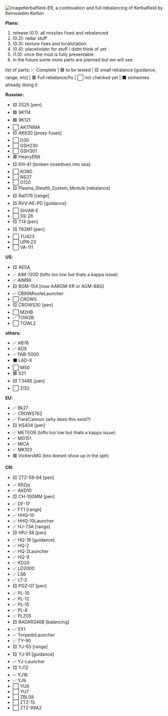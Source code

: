 ![image](https://github.com/user-attachments/assets/a5e59553-4448-4f21-9e84-6b2c44418c78)Kerbalfield-ER, 
a continuation and full rebalancing of Kerbalfield by Kernowden Kerbin


**Plans:**
1. release (0.1): all missiles fixed and rebalanced
2.  (0.2): radar stuff
3.  (0.3): texture fixes and localiztation
4.  (0.4): placeholder for stuff i didnt think of yet
5.  (1.0): once the mod is fully presentable
6. in the future some more parts are planned but we will see


list of parts:
✅ Complete | 🟦 to be tested | 🟨 small rebalance [guidance, range, etc] | 🟥 Full rebalance/fix | ⬜ not checked yet | ⬛ someones already doing it 

**Russian:**
- 🟨 2S25 [pen]
- 🟦 9K114
- 🟦 9K121 
- ⬜ AK176MA 
- 🟨 AK630 [proxy fuses]
- ⬜ D30
- ⬜ GSH230
- ⬜ GSH301
- 🟥 HeavyERA
- 🟨 KH-41 [broken nosedives into sea}
- ⬜ KORD
- ⬜ NS37
- ⬜ O120
- 🟨 Plasma_Stealth_System_Module [rebalance]
- 🟨 Rail176 [range]
- 🟨 RVV-AE-PD [guidance]
- ⬜ ShVAK-E
- ⬜ SS-26
- 🟨 T14 [pen]
- 🟨 T62M1 [pen]
- ⬜ TU423
- ⬜ UPK-23
- ⬜ VA-111 

**US:**
- 🟨 AESA
- ✅ AIM-120D (lofts too low but thats a kappa issue)
- ✅ AIM9X
- 🟨 BGM-154 [now AARGM-ER or AGM-88G]
- ✅ CB90MissileLauncher
- ⬜ CROWS
- 🟨 CROWS30 [pen]
- ⬜ M2HB
- ✅ TOW2B
- ⬜ TOWL2

**others:**
- ✅ AB76
- ✅ ADS
- ✅ FAB-5000
- ⬛ LAD-X
- ⬜ M50
- 🟥 S21
- 🟨 T3485 [pen]
- ⬜ ZIS2

**EU:**
- ✅ Bk27
- ✅ CROWS762
- ✅ FlareCannon (why does this exist?)
- 🟨 HS404 [pen]
- ✅ METEOR (lofts too low but thats a kappa issue)
- ✅ MG151
- ✅ MICA
- ✅ MK103
- 🟥 VickersMG (bro doesnt show up in the sph)

**CN:**
- 🟨 ZTZ-59-94 [pen]
- ✅ 89Zjq
- ✅ AKD10
- 🟨 CH-100MM [pen]
- ✅ DF-17
- ✅ FT1 [range]
- ✅ HHQ-10
- ✅ HHQ-10Launcher
- ✅ HJ-73A [range]
- 🟨 HPJ-38 [pen]
- ✅ HQ-19 [guidance]
- ✅ HQ-2
- ✅ HQ-2Launcher
- ✅ HQ-9 
- ✅ KD20
- ✅ LD2000
- ✅ LS6
- ✅ LT-2 
- 🟨 PGZ-07 [pen]
- ✅ PL-10
- ✅ PL-12 
- ✅ PL-15 
- ✅ PL-8
- ✅ PLZ05
- 🟨 RADAR346B [balancing]
- ✅ SY1
- ✅ TorpedoLauncher
- ✅ TY-90 
- 🟨 YJ-83 [range]
- 🟨 YJ-91 [guidance]
- ✅ YJ-Launcher
- 🟨 YJ12
- ✅ YJ18
- ✅ YJ9
- ⬜ YU6
- ⬜ YU7
- ⬜ ZBL08
- ⬜ ZTZ-15
- ⬜ ZTZ-99A2
